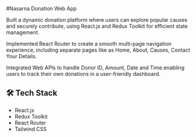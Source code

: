 #Nasarna Donation Web App

Built a dynamic donation platform where users can explore popular causes and securely contribute, using React.js
and Redux Toolkit for efficient state management.

Implemented React Router to create a smooth multi-page navigation experience, including separate pages like as
Home, About, Causes, Contact Your Details.

Integrated Web APIs to handle Donor ID, Amount, Date and Time.enabling users to track their own donations in a
user-friendly dashboard.

## 🛠 Tech Stack

- React.js
- Redux Toolkit
- React Router
- Tailwind CSS
